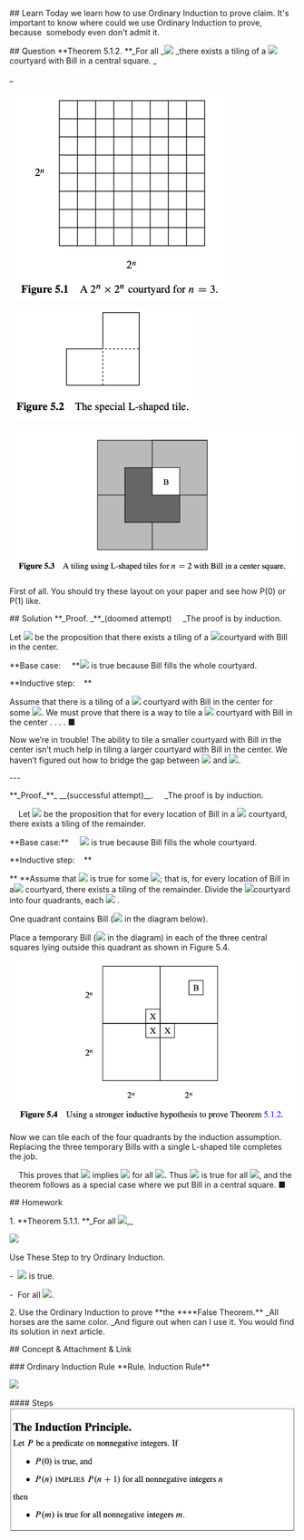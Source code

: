 \## Learn
Today we learn how to use Ordinary Induction to prove claim. It's important to know where could we use Ordinary Induction to prove, because  somebody even don't admit it.

\## Question
\*\*Theorem 5.1.2. \*\*\_For all \_![](https://cdn.nlark.com/yuque/\_\_latex/44688f1fa0e40a02531aa88a17b7b6b8.svg#card=math&code=n%20%5Cgeq%200&height=16&width=41) \_there exists a tiling of a ![](https://cdn.nlark.com/yuque/\_\_latex/f7309a008c14331e3a9c6b5bf5e7bf03.svg#card=math&code=2%5En%20%5Ctimes%202%5En&height=16&width=54)courtyard with Bill
in a central square.
\_

\_

![image.png](assert/1578232041653-1b6a80ed-ce74-481c-b00a-d6d473ec14a9.png)

![image.png](assert/1578232052180-38f5ec91-748d-4ffe-a1de-7122eb320b8f.png)

![image.png](assert/1578232257816-ea1aedbb-7525-44b6-9d83-ae574baa73ff.png)

First of all. You should try these layout on your paper and see how P(0) or P(1) like.

\## Solution
\*\*\_Proof. \_\*\*\_(doomed attempt)     \_The proof is by induction.

Let ![](https://cdn.nlark.com/yuque/\_\_latex/81ae00dae536d425ed9f277d678f9f3c.svg#card=math&code=P%28n%29&height=20&width=36) be the proposition
that there exists a tiling of a ![](https://cdn.nlark.com/yuque/\_\_latex/bf52a2786d8d4f4a23e003c865c0ea07.svg#card=math&code=2%5En%20%2A%202%5En&height=16&width=50)courtyard with Bill in the center.

\*\*Base case:     \*\*![](https://cdn.nlark.com/yuque/\_\_latex/dfde11e197c21790b1ae9c48352a3ddc.svg#card=math&code=P%280%29&height=20&width=33) is true because Bill fills the whole courtyard.

\*\*Inductive step:    \*\*

Assume that there is a tiling of a ![](https://cdn.nlark.com/yuque/\_\_latex/f7309a008c14331e3a9c6b5bf5e7bf03.svg#card=math&code=2%5En%20%5Ctimes%202%5En&height=16&width=54) courtyard with Bill in the
center for some ![](https://cdn.nlark.com/yuque/\_\_latex/44688f1fa0e40a02531aa88a17b7b6b8.svg#card=math&code=n%20%5Cgeq%200&height=16&width=41). We must prove that there is a way to tile a ![](https://cdn.nlark.com/yuque/\_\_latex/660644ffcff9269e53ee432d2029bb4c.svg#card=math&code=2%5E%7Bn%2B1%7D%20%5Ctimes%202%5E%7Bn%2B1%7D&height=19&width=85) courtyard with Bill in the center . . . . ■

Now we’re in trouble! The ability to tile a smaller courtyard with Bill in the center isn’t much help in tiling a larger courtyard with Bill in the center. We haven’t
figured out how to bridge the gap between ![](https://cdn.nlark.com/yuque/\_\_latex/81ae00dae536d425ed9f277d678f9f3c.svg#card=math&code=P%28n%29%20&height=20&width=36) and ![](https://cdn.nlark.com/yuque/\_\_latex/d9f259a973d4ed34fb181011e34da3b9.svg#card=math&code=P%28n%2B1%29&height=20&width=65).

\-\-\-

\*\*\_Proof.\_\*\*\_ \_\_(successful attempt)\_\_.     \_The proof is by induction.

     Let ![](https://cdn.nlark.com/yuque/\_\_latex/81ae00dae536d425ed9f277d678f9f3c.svg#card=math&code=P%28n%29&height=20&width=36) be the proposition
that for every location of Bill in a ![](https://cdn.nlark.com/yuque/\_\_latex/bf52a2786d8d4f4a23e003c865c0ea07.svg#card=math&code=2%5En%20%2A%202%5En&height=16&width=50) courtyard, there exists a tiling of the
remainder.

\*\*Base case:\*\*     ![](https://cdn.nlark.com/yuque/\_\_latex/dfde11e197c21790b1ae9c48352a3ddc.svg#card=math&code=P%280%29&height=20&width=33) is true because Bill fills the whole courtyard.

\*\*Inductive step:    \*\*

\*\* \*\*Assume that ![](https://cdn.nlark.com/yuque/\_\_latex/81ae00dae536d425ed9f277d678f9f3c.svg#card=math&code=P%28n%29&height=20&width=36) is true for some ![](https://cdn.nlark.com/yuque/\_\_latex/44688f1fa0e40a02531aa88a17b7b6b8.svg#card=math&code=n%20%5Cgeq%200&height=16&width=41); that is, for every location
of Bill in a![](https://cdn.nlark.com/yuque/\_\_latex/f7309a008c14331e3a9c6b5bf5e7bf03.svg#card=math&code=2%5En%20%5Ctimes%202%5En&height=16&width=54) courtyard, there exists a tiling of the remainder. Divide the ![](https://cdn.nlark.com/yuque/\_\_latex/660644ffcff9269e53ee432d2029bb4c.svg#card=math&code=2%5E%7Bn%2B1%7D%20%5Ctimes%202%5E%7Bn%2B1%7D&height=19&width=85)courtyard into four quadrants, each ![](https://cdn.nlark.com/yuque/\_\_latex/f7309a008c14331e3a9c6b5bf5e7bf03.svg#card=math&code=2%5En%20%5Ctimes%202%5En&height=16&width=54) .

One quadrant contains Bill (![](https://cdn.nlark.com/yuque/\_\_latex/9d5ed678fe57bcca610140957afab571.svg#card=math&code=B&height=16&width=12) in the diagram below).

Place a temporary Bill (![](https://cdn.nlark.com/yuque/\_\_latex/02129bb861061d1a052c592e2dc6b383.svg#card=math&code=X&height=16&width=14) in the diagram) in each of
the three central squares lying outside this quadrant as shown in Figure 5.4.





 ![image.png](assert/1578232968822-c8cc6220-bca8-43c4-bd2f-ee5c01f60b74.png)

Now we can tile each of the four quadrants by the induction assumption. Replacing the three temporary Bills with a single L-shaped tile completes the job.

     This
proves that ![](https://cdn.nlark.com/yuque/\_\_latex/81ae00dae536d425ed9f277d678f9f3c.svg#card=math&code=P%28n%29&height=20&width=36) implies ![](https://cdn.nlark.com/yuque/\_\_latex/d9f259a973d4ed34fb181011e34da3b9.svg#card=math&code=P%28n%2B1%29&height=20&width=65) for all ![](https://cdn.nlark.com/yuque/\_\_latex/44688f1fa0e40a02531aa88a17b7b6b8.svg#card=math&code=n%20%5Cgeq%200&height=16&width=41). Thus ![](https://cdn.nlark.com/yuque/\_\_latex/853cd1174954cc061b46ee1b4f4ff2b2.svg#card=math&code=P%28m%29&height=20&width=40) is true for all ![](https://cdn.nlark.com/yuque/\_\_latex/218c0ddfe94139e680432bd4bbccdd86.svg#card=math&code=m%20%5Cin%20%5Cmathbb%20%7BN%7D&height=16&width=47),
and the theorem follows as a special case where we put Bill in a central square. ■

\## Homework

1\. \*\*Theorem 5.1.1. \*\*\_For all ![](https://cdn.nlark.com/yuque/\_\_latex/d6c43e3e35916a79684ea6acb5587869.svg#card=math&code=n%20%5Cin%20%5Cmathbb%20%7BN%7D%20&height=16&width=42),\_

![](https://cdn.nlark.com/yuque/\_\_latex/6783be264d7f5239260b740f78fafa7e.svg#card=math&code=1%20%2B2%2B3%2B%C2%B7%C2%B7%C2%B7%2Bn%20%20%3D%20%5Cfrac%7Bn%28n%2B1%29%7D%7B2%7D&height=41&width=230)

Use These Step to try Ordinary Induction.

\-  ![](https://cdn.nlark.com/yuque/\_\_latex/dfde11e197c21790b1ae9c48352a3ddc.svg#card=math&code=P%280%29&height=20&width=33) is true.

\-  For all ![](https://cdn.nlark.com/yuque/\_\_latex/94e44821f2bd0d0c8181e3de92a4c9ca.svg#card=math&code=%5Cforall%20n%20%5Cin%20%5Cmathbb%20%7BN%7D.%20P%28n%29%20%5Cimplies%20P%28n%2B1%29&height=20&width=206).

2\. Use the Ordinary Induction to prove \*\*the \*\*\*\*False Theorem.\*\* \_All horses are the same color. \_And figure out when can I use it. You would find its solution in next article.







\## Concept & Attachment & Link

\### Ordinary Induction Rule
\*\*Rule. Induction Rule\*\*

![](https://cdn.nlark.com/yuque/\_\_latex/ad9fc3b54e84284415bf147bc176a7ed.svg#card=math&code=%5Cfrac%7BP%280%29%2C%20%5Cforall%20n%20%5Cin%20%5Cmathbb%20%7BN%7D.%20P%28n%29%20%5Cimplies%20P%28n%2B1%29%7D%7B%5Cforall%20m%20%5Cin%20%5Cmathbb%7BN%7D.%20P%28m%29%7D&height=47&width=254)

\#### Steps
![image.png](assert/1578231951399-4693d1a1-e53e-4a11-8436-7c29173c056b.png)